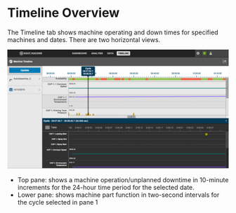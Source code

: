# Timeline Overview

The Timeline tab shows machine operating and down times for specified machines and dates. There are two horizontal views.

![](timelineOverview.png)

-   Top pane: shows a machine operation/unplanned downtime in 10-minute increments for the 24-hour time period for the selected date.
-   Lower pane: shows machine part function in two-second intervals for the cycle selected in pane 1